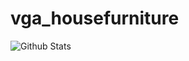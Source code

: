 # vga_housefurniture
![Github Stats](https://github-readme-stats.vercel.app/api?username=vga-coder&show_icons=true)
